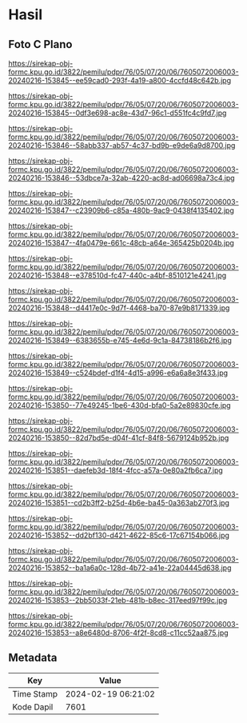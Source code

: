 # Hasil

## Foto C Plano

https://sirekap-obj-formc.kpu.go.id/3822/pemilu/pdpr/76/05/07/20/06/7605072006003-20240216-153845--ee59cad0-293f-4a19-a800-4ccfd48c642b.jpg

https://sirekap-obj-formc.kpu.go.id/3822/pemilu/pdpr/76/05/07/20/06/7605072006003-20240216-153845--0df3e698-ac8e-43d7-96c1-d551fc4c9fd7.jpg

https://sirekap-obj-formc.kpu.go.id/3822/pemilu/pdpr/76/05/07/20/06/7605072006003-20240216-153846--58abb337-ab57-4c37-bd9b-e9de6a9d8700.jpg

https://sirekap-obj-formc.kpu.go.id/3822/pemilu/pdpr/76/05/07/20/06/7605072006003-20240216-153846--53dbce7a-32ab-4220-ac8d-ad06698a73c4.jpg

https://sirekap-obj-formc.kpu.go.id/3822/pemilu/pdpr/76/05/07/20/06/7605072006003-20240216-153847--c23909b6-c85a-480b-9ac9-0438f4135402.jpg

https://sirekap-obj-formc.kpu.go.id/3822/pemilu/pdpr/76/05/07/20/06/7605072006003-20240216-153847--4fa0479e-661c-48cb-a64e-365425b0204b.jpg

https://sirekap-obj-formc.kpu.go.id/3822/pemilu/pdpr/76/05/07/20/06/7605072006003-20240216-153848--e378510d-fc47-440c-a4bf-8510121e4241.jpg

https://sirekap-obj-formc.kpu.go.id/3822/pemilu/pdpr/76/05/07/20/06/7605072006003-20240216-153848--d4417e0c-9d7f-4468-ba70-87e9b8171339.jpg

https://sirekap-obj-formc.kpu.go.id/3822/pemilu/pdpr/76/05/07/20/06/7605072006003-20240216-153849--6383655b-e745-4e6d-9c1a-84738186b2f6.jpg

https://sirekap-obj-formc.kpu.go.id/3822/pemilu/pdpr/76/05/07/20/06/7605072006003-20240216-153849--c524bdef-d1f4-4d15-a996-e6a6a8e3f433.jpg

https://sirekap-obj-formc.kpu.go.id/3822/pemilu/pdpr/76/05/07/20/06/7605072006003-20240216-153850--77e49245-1be6-430d-bfa0-5a2e89830cfe.jpg

https://sirekap-obj-formc.kpu.go.id/3822/pemilu/pdpr/76/05/07/20/06/7605072006003-20240216-153850--82d7bd5e-d04f-41cf-84f8-5679124b952b.jpg

https://sirekap-obj-formc.kpu.go.id/3822/pemilu/pdpr/76/05/07/20/06/7605072006003-20240216-153851--daefeb3d-18f4-4fcc-a57a-0e80a2fb6ca7.jpg

https://sirekap-obj-formc.kpu.go.id/3822/pemilu/pdpr/76/05/07/20/06/7605072006003-20240216-153851--cd2b3ff2-b25d-4b6e-ba45-0a363ab270f3.jpg

https://sirekap-obj-formc.kpu.go.id/3822/pemilu/pdpr/76/05/07/20/06/7605072006003-20240216-153852--dd2bf130-d421-4622-85c6-17c67154b066.jpg

https://sirekap-obj-formc.kpu.go.id/3822/pemilu/pdpr/76/05/07/20/06/7605072006003-20240216-153852--ba1a6a0c-128d-4b72-a41e-22a04445d638.jpg

https://sirekap-obj-formc.kpu.go.id/3822/pemilu/pdpr/76/05/07/20/06/7605072006003-20240216-153853--2bb5033f-21eb-481b-b8ec-317eed97f99c.jpg

https://sirekap-obj-formc.kpu.go.id/3822/pemilu/pdpr/76/05/07/20/06/7605072006003-20240216-153853--a8e6480d-8706-4f2f-8cd8-c11cc52aa875.jpg


## Metadata

| Key        | Value               |
| ---------- | ------------------- |
| Time Stamp | 2024-02-19 06:21:02 |
| Kode Dapil | 7601                |



